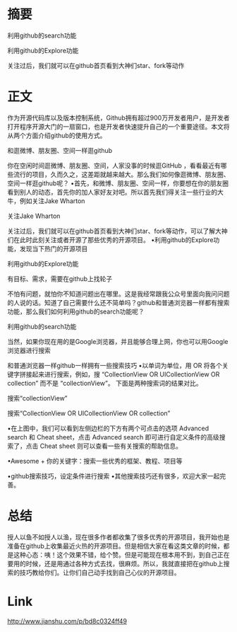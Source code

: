 # 摘要 
<p>利用github的search功能</p>
<p>利用github的Explore功能</p>
<p>关注过后，我们就可以在github首页看到大神们star、fork等动作</p>

# 正文

作为开源代码库以及版本控制系统，Github拥有超过900万开发者用户，是开发者打开程序开源大门的一扇窗口，也是开发者快速提升自己的一个重要途径。本文将从两个方面介绍github的使用方式。

和逛微博、朋友圈、空间一样逛github

你在空闲时间逛微博、朋友圈、空间，人家没事的时候逛GitHub ，看看最近有哪些流行的项目，久而久之，这差距就越来越大。那么我们如何像逛微博、朋友圈、空间一样逛github呢？
•首先，和微博、朋友圈、空间一样，你要想在你的朋友圈看到别人的动态，首先你的加人家好友对吧。所以首先我们得关注一些行业的大牛，例如关注Jake Wharton



关注Jake Wharton

关注过后，我们就可以在github首页看到大神们star、fork等动作，可以了解大神们在此时此刻关注或者开源了那些优秀的开源项目。
•利用github的Explore功能，发现当下热门的开源项目



利用github的Explore功能


有目标、需求，需要在github上找轮子

不怕有问题，就怕你不知道问题出在哪里。这是我经常跟我公众号里面向我问问题的人说的话。知道了自己需要什么还不简单吗？github和普通浏览器一样都有搜索功能，那么我们如何利用github的search功能呢？




利用github的search功能


当然，如果你现在用的是Google浏览器，并且能够合理上网，你也可以用Google浏览器进行搜索






和普通浏览器一样github一样拥有一些搜索技巧
•以单词为单位，用 OR 将各个关键字拼接起来进行搜索，例如，搜 “CollectionView OR UICollectionView OR collection” 而不是 “collectionView”。
下面是两种搜索词的结果对比。



搜索“collectionView”




搜索“CollectionView OR UICollectionView OR collection” 

•在上图中，我们可以看到左侧边栏的下方有两个可点击的选项 Advanced search 和 Cheat sheet，点击 Advanced search 即可进行自定义条件的高级搜索了，点击 Cheat sheet 则可以查看一些有关搜索的帮助信息。




•Awesome + 你的关键字：搜索一些优秀的框架、教程、项目等




•github搜索技巧，设定条件进行搜索
•其他搜索技巧还有很多，欢迎大家一起完善。

# 总结

授人以鱼不如授人以渔，现在很多作者都收集了很多优秀的开源项目，我开始也是准备在github上收集最近火热的开源项目。但是相信大家在看这类文章的时候，都是这种心态：咦！这个效果不错，给个赞。但是可能现在根本用不到，到自己正在要用的时候，还是用通过各种方式去找，很麻烦。所以，我就直接把在github上搜索的技巧教给你们。让你们自己动手找到自己心仪的开源项目。



# Link
http://www.jianshu.com/p/bd8c0324ff49
